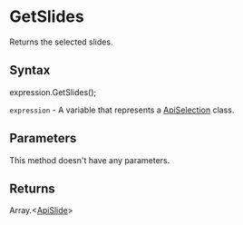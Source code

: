 # GetSlides

Returns the selected slides.

## Syntax

expression.GetSlides();

`expression` - A variable that represents a [ApiSelection](../ApiSelection.md) class.

## Parameters

This method doesn't have any parameters.

## Returns

Array.<[ApiSlide](../../ApiSlide/ApiSlide.md)>